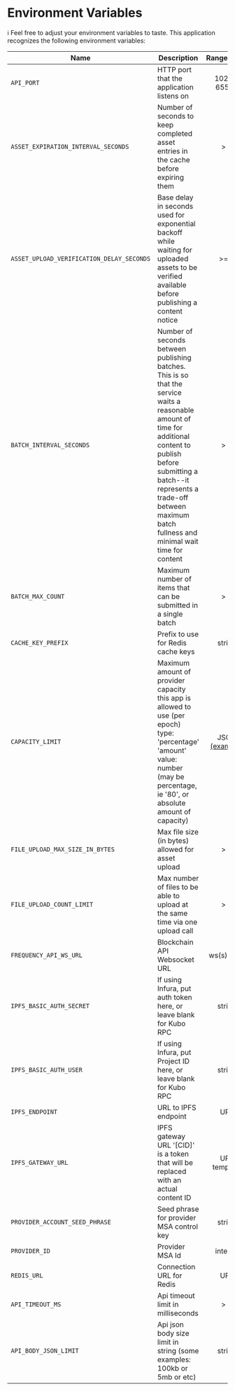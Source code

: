# Environment Variables

ℹ️ Feel free to adjust your environment variables to taste.
This application recognizes the following environment variables:

| Name                                      | Description                                                                                                                                                                                                                                                         |                                                     Range/Type                                                      | Required? | Default |
| ----------------------------------------- | ------------------------------------------------------------------------------------------------------------------------------------------------------------------------------------------------------------------------------------------------------------------- | :-----------------------------------------------------------------------------------------------------------------: | :-------: | :-----: |
| `API_PORT`                                | HTTP port that the application listens on                                                                                                                                                                                                                           |                                                    1025 - 65535                                                     |           |  3000   |
| `ASSET_EXPIRATION_INTERVAL_SECONDS`       | Number of seconds to keep completed asset entries in the cache before expiring them                                                                                                                                                                                 |                                                         > 0                                                         |     Y     |         |
| `ASSET_UPLOAD_VERIFICATION_DELAY_SECONDS` | Base delay in seconds used for exponential backoff while waiting for uploaded assets to be verified available before publishing a content notice                                                                                                                    |                                                        >= 0                                                         |     Y     |         |
| `BATCH_INTERVAL_SECONDS`                  | Number of seconds between publishing batches. This is so that the service waits a reasonable amount of time for additional content to publish before submitting a batch--it represents a trade-off between maximum batch fullness and minimal wait time for content |                                                         > 0                                                         |     Y     |         |
| `BATCH_MAX_COUNT`                         | Maximum number of items that can be submitted in a single batch                                                                                                                                                                                                     |                                                         > 0                                                         |     Y     |         |
| `CACHE_KEY_PREFIX`                        | Prefix to use for Redis cache keys                                                                                                                                                                                                                                  |                                                       string                                                        |     Y     |         |
| `CAPACITY_LIMIT`                          | Maximum amount of provider capacity this app is allowed to use (per epoch) type: 'percentage' 'amount' value: number (may be percentage, ie '80', or absolute amount of capacity)                                                                                   | JSON [(example)](https://github.com/ProjectLibertyLabs/gateway/blob/main/env-files/content-publishing.template.env) |     Y     |         |
| `FILE_UPLOAD_MAX_SIZE_IN_BYTES`           | Max file size (in bytes) allowed for asset upload                                                                                                                                                                                                                   |                                                         > 0                                                         |     Y     |         |
| `FILE_UPLOAD_COUNT_LIMIT`                 | Max number of files to be able to upload at the same time via one upload call                                                                                                                                                                                       |                                                         > 0                                                         |     Y     |         |
| `FREQUENCY_API_WS_URL`                    | Blockchain API Websocket URL                                                                                                                                                                                                                                        |                                                     ws(s): URL                                                      |     Y     |         |
| `IPFS_BASIC_AUTH_SECRET`                  | If using Infura, put auth token here, or leave blank for Kubo RPC                                                                                                                                                                                                   |                                                       string                                                        |           |  blank  |
| `IPFS_BASIC_AUTH_USER`                    | If using Infura, put Project ID here, or leave blank for Kubo RPC                                                                                                                                                                                                   |                                                       string                                                        |           |  blank  |
| `IPFS_ENDPOINT`                           | URL to IPFS endpoint                                                                                                                                                                                                                                                |                                                         URL                                                         |     Y     |         |
| `IPFS_GATEWAY_URL`                        | IPFS gateway URL '[CID]' is a token that will be replaced with an actual content ID                                                                                                                                                                                 |                                                    URL template                                                     |     Y     |         |
| `PROVIDER_ACCOUNT_SEED_PHRASE`            | Seed phrase for provider MSA control key                                                                                                                                                                                                                            |                                                       string                                                        |     Y     |         |
| `PROVIDER_ID`                             | Provider MSA Id                                                                                                                                                                                                                                                     |                                                       integer                                                       |     Y     |         |
| `REDIS_URL`                               | Connection URL for Redis                                                                                                                                                                                                                                            |                                                         URL                                                         |     Y     |         |
| `API_TIMEOUT_MS`                          | Api timeout limit in milliseconds                                                                                                                                                                                                                                   |                                                         > 0                                                         |           |  60000  |
| `API_BODY_JSON_LIMIT`                     | Api json body size limit in string (some examples: 100kb or 5mb or etc)                                                                                                                                                                                             |                                                       string                                                        |           |   1mb   |
